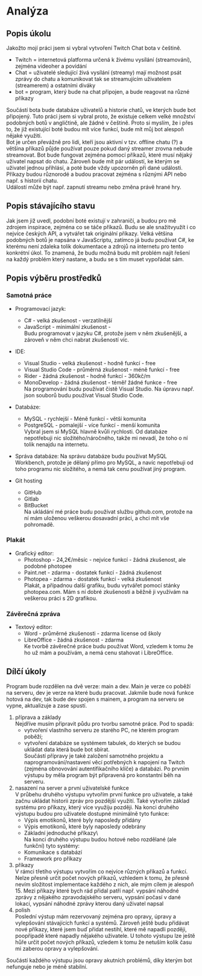 # Analýza

## Popis úkolu

Jakožto mojí práci jsem si vybral vytvoření Twitch Chat bota v češtině.
 - Twitch = internetová platforma určená k živému vysílání (streamování), zejména videoher a povídání
 - Chat = uživatelé sledující živá vysílání (streamy) mají možnost psát zprávy do chatu a komunikovat tak se streamujícím uživatelem (streamerem) a ostatními diváky 
 - bot = program, který bude na chat připojen, a bude reagovat na různé příkazy

Součástí bota bude databáze uživatelů a historie chatů, ve kterých bude bot připojený.
Tuto práci jsem si vybral proto, že existuje celkem velké množství podobných botů v angličtině, ale žádné v češtině. Proto si myslím, že i přes to, že již existující boté budou mít více funkcí, bude mít můj bot alespoň nějaké využití.  
Bot je určen převážně pro lidi, kteří jsou aktivní v tzv. offline chatu (?) a většina příkazů půjde používat pouze pokud daný streamer zrovna nebude streamovat.
Bot bude fungovat zejména pomocí příkazů, které musí nějaký uživatel napsat do chatu. Zároveň bude mít pár událostí, ke kterým se uživatel jednou přihlásí, a poté bude vždy upozorněn při dané události.  
Příkazy budou různorodé a budou pracovat zejména s různými API nebo např. s historií chatu.  
Událostí může být např. zapnutí streamu nebo změna právě hrané hry.

## Popis stávajícího stavu

Jak jsem již uvedl, podobní boté existují v zahraničí, a budou pro mě zdrojem inspirace, zejména co se táče příkazů. Budu se ale snažitvyužít i co nejvíce českých API, a vytvářet tak originální příkazy.
Velká většina podobných botů je napsána v JavaScriptu, zatímco já budu používat C#, ke kterému není zdaleka tolik dokumentace a zdrojů na internetu pro tento konkrétní úkol. To znamená, že budu možná budu mít problém najít řešení na každý problém který nastane, a budu se s tím muset vypořádat sám.

## Popis výběru prostředků

### Samotná práce

 - Programovací jazyk:
    - C#          - velká zkušenost      - verzatilnější
    - JavaScript  - minimální zkušenost  - \
Budu programovat v jazyku C#, protože jsem v něm zkušenější, a zároveň v něm chci nabrat zkušeností víc.

 - IDE:
    - Visual Studio      - velká zkušenost    - hodně funkcí       - free
    - Visual Studio Code - průměrná zkušenost - méně funkcí        - free
    - Rider              - žádná zkušenost    - hodně funkcí       - 360kč/m
    - MonoDevelop        - žádná zkušenost    - téměř žádné funkce - free\
Na programování budu používat čistě Visual Studio. Na úpravu např. json souborů budu používat Visual Studio Code.

 - Databáze:
    - MySQL      - rychlejší - Méně funkcí - větší komunita
    - PostgreSQL - pomalejší - více funkcí - menší komunita\
Vybral jsem si MySQL hlavně kvůli rychlosti. Od databáze nepotřebuji nic složitého/náročného, takže mi nevadí, že toho o ní tolik nenajdu na internetu.

 - Správa databáze:
Na správu databáze budu používat MySQL Workbench, protože je dělaný přímo pro MySQL, a navíc nepotřebuji od toho programu nic složitého, a nemá tak cenu používat jiný program.

 - Git hosting
    - GitHub
    - Gitlab
    - BitBucket\
Na ukládání mé práce budu používat službu github.com, protože na ní mám uloženou veškerou dosavadní práci, a chci mít vše pohromadě.

### Plakát

 - Grafický editor:
    - Photoshop - 24,2€/měsíc - nejvíce funkcí  - žádná zkušenost, ale podobné photopee
    - Paint.net - zdarma      - dostatek funkcí - žádná zkušenost
    - Photopea  - zdarma      - dostatek funkcí - velká zkušenost\
Plakát, a případnou další grafiku, budu vytvářet pomocí stánky photopea.com. Mám s ní dobré zkušenosti a běžně ji využívám na veškerou práci s 2D grafikou.

### Závěrečná zpráva

 - Textový editor:
   - Word        - průměrné zkušenosti - zdarma license od školy
   - LibreOffice - žádná zkušenost     - zdarma\
Ke tvorbě závěrečné práce budu používat Word, vzledem k tomu že ho už mám a používám, a nemá cenu stahovat i LibreOffice.

## Dílčí úkoly

Program bude rozdělen na dvě verze: main a dev. Main je verze co poběží na serveru, dev je verze na které budu pracovat. Jakmile bude nová funkce hotová na dev, tak bude dev spojen s mainem, a program na serveru se vypne, aktualizuje a zase spustí.

1. příprava a základy  
   Nejdříve musím připravit půdu pro tvorbu samotné práce. Pod to spadá:
   - vytvoření vlastního serveru ze starého PC, ne kterém program poběží;
   - vytvoření databáze se systémem tabulek, do kterých se budou ukládat data která bude bot sbírat.\
   Součástí přípravy je také založení samotného projektu a naprogramování/nastavení věcí potřebných k napojení na Twitch (zejména obnovování autentifikačního klíče) a databázi.
   Po prvním výstupu by měla program být připravená pro konstantní běh na serveru.
2. nasazení na server a první uživatelské funkce  
   V průbehu druhého výstupu vytvořím první funkce pro uživatele, a také začnu ukládat historii zpráv pro pozdější využití. Také vytvořím základ systému pro příkazy, který více využiju později.
   Na konci druhého výstupu budou pro uživatele dostupné minimálně tyto funkce:
   - Výpis emotikonů, které byly naposledy přidány
   - Výpis emotikonů, které byly naposledy odebrány
   - Základní jednoduché příkazy\  
   Na konci druhého výstupu budou hotové nebo rozdělané (ale funkční) tyto systémy:  
   - Komunikace s databází
   - Framework pro příkazy
3. příkazy  
   V rámci třetího výstupu vytvořím co nejvíce různých příkazů a funkcí. Nelze přesně určit počet nových příkazů, vzhledem k tomu, že přesně nevím složitost implementace každého z nich, ale mým cílem je alespoň 15.
   Mezi příkazy které bych rád přidal patří např. vypsání náhodné zprávy z nějakého zpravodajského serveru, vypsání počasí v dané lokaci, vypsání náhodné zprávy kterou daný uživatel napsal
4. polish  
   Poslední výstup mám rezervovaný zejména pro opravy, úpravy a vylepšování stávajících funkcí a systémů. Zároveň ještě budu přidávat nové příkazy, které jsem buď přidat nestihl, které mě napadli později, poopřípadě které napadly nějakého uživatele. U tohoto výstupu lze ještě hůře určit počet nových příkazů, vzledem k tomu že netuším kolik času mi zaberou opravy a vylepšování.

Součástí každého výstupu jsou opravy akutních problémů, díky kterým bot nefunguje nebo je méně stabilní.
